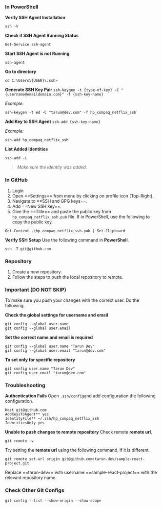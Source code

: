 ### In **PowerShell**
**Verify SSH Agent Installation**
```
ssh -V
```

**Check if SSH Agent Running Status**
```
Get-Service ssh-agent
```

**Start SSH Agent is not Running**
```
ssh-agent
```

**Go to directory**
```
cd C:\Users\{USER}\.ssh>
```

**Generate SSH Key Pair**
`ssh-keygen -t {type-of-key} -C "{username@emaildomain.com}" -f {ssh-key-name}`

_Example:_
```
ssh-keygen -t ed -C "tarun@dev.com" -f hp_compaq_netflix_ssh
```

**Add Key to SSH Agent**
`ssh-add {ssh-key-name}`

_Example:_
```
ssh-add hp_compaq_netflix_ssh
```

**List Added Identities**
```
ssh-add -L
```

>_Make sure the identity was added._

### In **GitHub**
1. Login
2. Open ==Settings== from menu by clicking on profile icon (Top-Right).
3. Navigate to ==SSH and GPG keys==.
4. Add ==New SSH key==.
5. Give the ==Title== and paste the public key from `hp_compaq_netflix_ssh.pub` file.
   If in PowerShell, use the following to copy the public key.
```
Get-Content .\hp_compaq_netflix_ssh.pub | Set-Clipboard
``` 

**Verify SSH Setup**
Use the following command in **PowerShell**.
```
ssh -T git@github.com
```
### Repository
1. Create a new repository.
2. Follow the steps to push the local repository to remote.
### **Important** (DO NOT SKIP)
To make sure you push your changes with the correct user. Do the following.

**Check the global settings for username and email**
```
git config --global user.name
git config --global user.email
```

**Set the correct name and email is required**
```
git config --global user.name "Tarun Dev"
git config --global user.email "tarun@dev.com"
```

**To set only for specific repository**
```
git config user.name "Tarun Dev"
git config user.email "tarun@dev.com"
```
### Troubleshooting
**Authentication Fails**
Open `.ssh/config`and add configuration the following configuration.
```
Host git@github.com
AddKeysToAgent** yes
IdentityFile** ~/.ssh/hp_compaq_netflix_ssh
IdentitiesOnly yes
```

**Unable to push changes to remote repository**
Check remote **remote url**.
```
git remote -v
```

Try setting the **remote url** using the following command, if it is different.
```
git remote set-url origin git@github.com:tarun-dev/sample-react-project.git
```
Replace ==tarun-dev== with username ==sample-react-project== with the relevant repository name.

### Check Other Git Configs
```
git config --list --show-origin --show-scope
```

